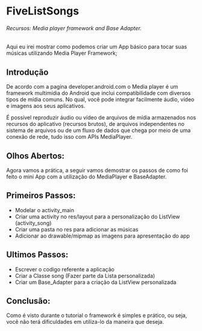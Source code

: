 # FiveListSongs
###### Recursos: Media player framework and Base Adapter.

Aqui eu irei mostrar como podemos criar um App básico para tocar suas músicas utilizando Media Player Framework;

## Introdução

De acordo com a pagina developer.android.com o Media player é um framework multimídia do Android que inclui compatibilidade 
com diversos tipos de mídia comuns. No qual, você pode integrar facilmente áudio, vídeo e imagens aos seus aplicativos. 

É possível reproduzir áudio ou vídeo de arquivos de mídia armazenados nos recursos do aplicativo (recursos brutos), 
de arquivos independentes no sistema de arquivos ou  de um fluxo de dados que chega por meio de uma conexão de rede, 
tudo isso com APIs MediaPlayer.

## Olhos Abertos:

Agora vamos a prática, a seguir vamos demostrar os passos de como foi feito o mini App com a utilização do
MediaPlayer e BaseAdapter.

## Primeiros Passos:

- Modelar o activity_main
- Criar uma activity no res/layout para a personalização do ListView (activity_song)
- Criar uma pasta no res para adicionar as músicas 
- Adicionar ao drawable/mipmap as imagens para apresentação do app

## Ultimos Passos:

- Escrever o codigo referente a aplicação
- Criar a Classe song (Fazer parte da Lista personalizada)
- Criar um Base_Adapter para a criação da ListView personalizada

## Conclusão:

Como é visto durante o tutorial o framework é simples e prático, ou seja,
você não terá dificuldades em utiliza-lo da maneira que deseja.
